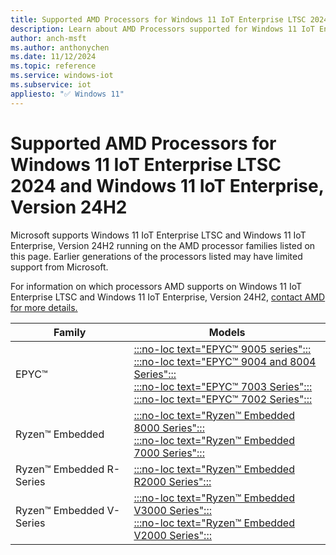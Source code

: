 ```yaml
---
title: Supported AMD Processors for Windows 11 IoT Enterprise LTSC 2024 and Windows 11 IoT Enterprise, Version 24H2
description: Learn about AMD Processors supported for Windows 11 IoT Enterprise LTSC 2024 and Windows 11 IoT Enterprise, Version 24H2
author: anch-msft
ms.author: anthonychen
ms.date: 11/12/2024
ms.topic: reference
ms.service: windows-iot
ms.subservice: iot
appliesto: "✅ Windows 11"
---
```


# Supported AMD Processors for Windows 11 IoT Enterprise LTSC 2024 and Windows 11 IoT Enterprise, Version 24H2

Microsoft supports Windows 11 IoT Enterprise LTSC and Windows 11 IoT Enterprise, Version 24H2 running on the AMD processor families listed on this page. Earlier generations of the processors listed may have limited support from Microsoft.

For information on which processors AMD supports on Windows 11 IoT Enterprise LTSC and Windows 11 IoT Enterprise, Version 24H2, [contact AMD for more details.](https://www.amd.com/en/forms/product-inquiry/embedded-processors-sales-inquiry.html)

| Family | Models |
| --- | --- |
| EPYC&trade; | [:::no-loc text="EPYC&trade; 9005 series":::](https://www.amd.com/en/products/processors/server/epyc/9005-series.html)</br> [:::no-loc text="EPYC&trade; 9004 and 8004 Series":::](https://www.amd.com/en/products/processors/server/epyc/4th-generation-9004-and-8004-series.html)<br/> [:::no-loc text="EPYC&trade; 7003 Series":::](https://www.amd.com/en/products/processors/server/epyc/7003-series.html)<br/> [:::no-loc text="EPYC&trade; 7002 Series":::](https://www.amd.com/en/products/processors/server/epyc/7002-series.html)<br/> |
| Ryzen&trade; Embedded | [:::no-loc text="Ryzen&trade; Embedded 8000 Series":::](https://www.amd.com/en/products/embedded/ryzen/ryzen-8000-series.html)<br/> [:::no-loc text="Ryzen&trade; Embedded 7000 Series":::](https://www.amd.com/en/products/embedded/ryzen/ryzen-7000-series.html)<br/> |
| Ryzen&trade; Embedded R-Series | [:::no-loc text="Ryzen&trade; Embedded R2000 Series":::](https://www.amd.com/en/products/embedded/ryzen/ryzen-r2000-series.html) |
| Ryzen&trade; Embedded V-Series | [:::no-loc text="Ryzen&trade; Embedded V3000 Series":::](https://www.amd.com/en/products/embedded/ryzen/ryzen-v3000-series.html)<br/> [:::no-loc text="Ryzen&trade; Embedded V2000 Series":::](https://www.amd.com/en/products/embedded/ryzen/ryzen-v2000-series.html) |
